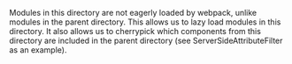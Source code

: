 Modules in this directory are not eagerly loaded by webpack, unlike modules in
the parent directory. This allows us to lazy load modules in this directory. It
also allows us to cherrypick which components from this directory are included
in the parent directory (see ServerSideAttributeFilter as an example).
